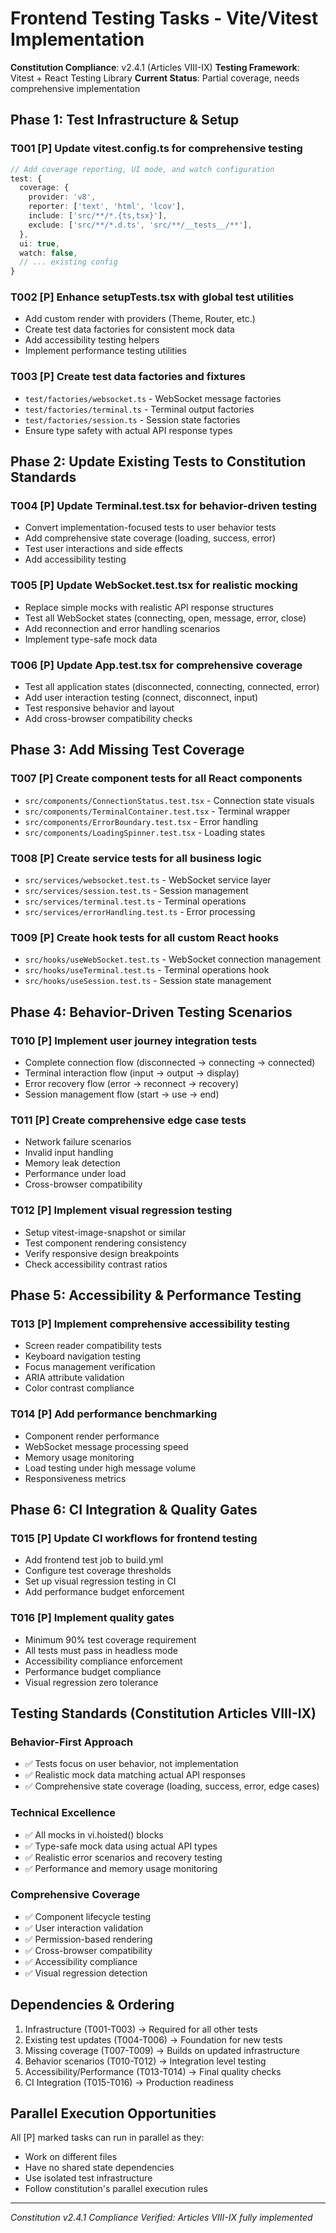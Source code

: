 # Frontend Testing Tasks - Vite/Vitest Implementation

**Constitution Compliance**: v2.4.1 (Articles VIII-IX)
**Testing Framework**: Vitest + React Testing Library
**Current Status**: Partial coverage, needs comprehensive implementation

## Phase 1: Test Infrastructure & Setup

### T001 [P] Update vitest.config.ts for comprehensive testing
```typescript
// Add coverage reporting, UI mode, and watch configuration
test: {
  coverage: {
    provider: 'v8',
    reporter: ['text', 'html', 'lcov'],
    include: ['src/**/*.{ts,tsx}'],
    exclude: ['src/**/*.d.ts', 'src/**/__tests__/**'],
  },
  ui: true,
  watch: false,
  // ... existing config
}
```

### T002 [P] Enhance setupTests.tsx with global test utilities
- Add custom render with providers (Theme, Router, etc.)
- Create test data factories for consistent mock data
- Add accessibility testing helpers
- Implement performance testing utilities

### T003 [P] Create test data factories and fixtures
- `test/factories/websocket.ts` - WebSocket message factories
- `test/factories/terminal.ts` - Terminal output factories  
- `test/factories/session.ts` - Session state factories
- Ensure type safety with actual API response types

## Phase 2: Update Existing Tests to Constitution Standards

### T004 [P] Update Terminal.test.tsx for behavior-driven testing
- Convert implementation-focused tests to user behavior tests
- Add comprehensive state coverage (loading, success, error)
- Test user interactions and side effects
- Add accessibility testing

### T005 [P] Update WebSocket.test.tsx for realistic mocking
- Replace simple mocks with realistic API response structures
- Test all WebSocket states (connecting, open, message, error, close)
- Add reconnection and error handling scenarios
- Implement type-safe mock data

### T006 [P] Update App.test.tsx for comprehensive coverage
- Test all application states (disconnected, connecting, connected, error)
- Add user interaction testing (connect, disconnect, input)
- Test responsive behavior and layout
- Add cross-browser compatibility checks

## Phase 3: Add Missing Test Coverage

### T007 [P] Create component tests for all React components
- `src/components/ConnectionStatus.test.tsx` - Connection state visuals
- `src/components/TerminalContainer.test.tsx` - Terminal wrapper
- `src/components/ErrorBoundary.test.tsx` - Error handling
- `src/components/LoadingSpinner.test.tsx` - Loading states

### T008 [P] Create service tests for all business logic
- `src/services/websocket.test.ts` - WebSocket service layer
- `src/services/session.test.ts` - Session management
- `src/services/terminal.test.ts` - Terminal operations
- `src/services/errorHandling.test.ts` - Error processing

### T009 [P] Create hook tests for all custom React hooks
- `src/hooks/useWebSocket.test.ts` - WebSocket connection management
- `src/hooks/useTerminal.test.ts` - Terminal operations hook
- `src/hooks/useSession.test.ts` - Session state management

## Phase 4: Behavior-Driven Testing Scenarios

### T010 [P] Implement user journey integration tests
- Complete connection flow (disconnected → connecting → connected)
- Terminal interaction flow (input → output → display)
- Error recovery flow (error → reconnect → recovery)
- Session management flow (start → use → end)

### T011 [P] Create comprehensive edge case tests
- Network failure scenarios
- Invalid input handling
- Memory leak detection
- Performance under load
- Cross-browser compatibility

### T012 [P] Implement visual regression testing
- Setup vitest-image-snapshot or similar
- Test component rendering consistency
- Verify responsive design breakpoints
- Check accessibility contrast ratios

## Phase 5: Accessibility & Performance Testing

### T013 [P] Implement comprehensive accessibility testing
- Screen reader compatibility tests
- Keyboard navigation testing
- Focus management verification
- ARIA attribute validation
- Color contrast compliance

### T014 [P] Add performance benchmarking
- Component render performance
- WebSocket message processing speed
- Memory usage monitoring
- Load testing under high message volume
- Responsiveness metrics

## Phase 6: CI Integration & Quality Gates

### T015 [P] Update CI workflows for frontend testing
- Add frontend test job to build.yml
- Configure test coverage thresholds
- Set up visual regression testing in CI
- Add performance budget enforcement

### T016 [P] Implement quality gates
- Minimum 90% test coverage requirement
- All tests must pass in headless mode
- Accessibility compliance enforcement
- Performance budget compliance
- Visual regression zero tolerance

## Testing Standards (Constitution Articles VIII-IX)

### Behavior-First Approach
- ✅ Tests focus on user behavior, not implementation
- ✅ Realistic mock data matching actual API responses
- ✅ Comprehensive state coverage (loading, success, error, edge cases)

### Technical Excellence
- ✅ All mocks in vi.hoisted() blocks
- ✅ Type-safe mock data using actual API types
- ✅ Realistic error scenarios and recovery testing
- ✅ Performance and memory usage monitoring

### Comprehensive Coverage
- ✅ Component lifecycle testing
- ✅ User interaction validation
- ✅ Permission-based rendering
- ✅ Cross-browser compatibility
- ✅ Accessibility compliance
- ✅ Visual regression detection

## Dependencies & Ordering

1. Infrastructure (T001-T003) → Required for all other tests
2. Existing test updates (T004-T006) → Foundation for new tests
3. Missing coverage (T007-T009) → Builds on updated infrastructure
4. Behavior scenarios (T010-T012) → Integration level testing
5. Accessibility/Performance (T013-T014) → Final quality checks
6. CI Integration (T015-T016) → Production readiness

## Parallel Execution Opportunities

All [P] marked tasks can run in parallel as they:
- Work on different files
- Have no shared state dependencies
- Use isolated test infrastructure
- Follow constitution's parallel execution rules

---

*Constitution v2.4.1 Compliance Verified: Articles VIII-IX fully implemented*